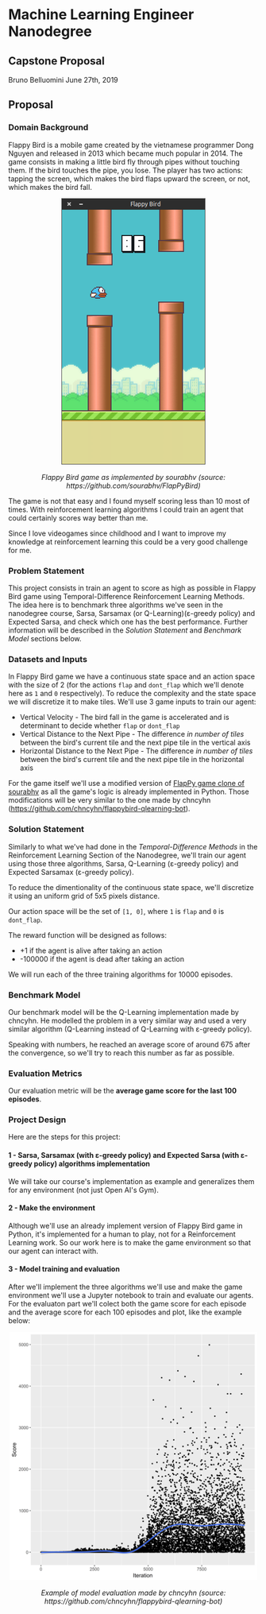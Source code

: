 # Machine Learning Engineer Nanodegree
## Capstone Proposal
Bruno Belluomini
June 27th, 2019

## Proposal
### Domain Background

Flappy Bird is a mobile game created by the vietnamese programmer Dong Nguyen and released in 2013 which became much popular in 2014. The game consists in making a little bird
fly through pipes without touching them. If the bird touches the pipe, you lose. The player has two actions: tapping the screen, which makes the bird flaps upward the screen, or not, which makes the bird fall. 

<p align="center">
  <img src="images/flappy_bird_example.png">
</p>

<center><i>Flappy Bird game as implemented by sourabhv (source: https://github.com/sourabhv/FlapPyBird)</center></i>

The game is not that easy and I found myself scoring less than 10 most of times. With reinforcement learning algorithms I could train an agent that could certainly scores way better than me.

Since I love videogames since childhood and I want to improve my knowledge at reinforcement learning this could be a very good challenge for me.

### Problem Statement

This project consists in train an agent to score as high as possible in Flappy Bird game using Temporal-Difference Reinforcement Learning Methods. The idea here is to benchmark
three algorithms we've seen in the nanodegree course, Sarsa, Sarsamax (or Q-Learning)(ε-greedy policy) and Expected Sarsa, and check which one has the best performance. Further information
will be described in the _Solution Statement_ and _Benchmark Model_ sections below.

### Datasets and Inputs

In Flappy Bird game we have a continuous state space and an action space with the size of 2 (for the actions `flap` and `dont_flap` which we'll denote here as `1` and `0` respectively). To reduce the complexity and the state space we will discretize it to make tiles. We'll use 3 game inputs to train our agent:

* Vertical Velocity - The bird fall in the game is accelerated and is determinant to decide whether `flap` or `dont_flap`
* Vertical Distance to the Next Pipe - The difference *in number of tiles* between the bird's current tile and the next pipe tile in the vertical axis
* Horizontal Distance to the Next Pipe - The difference *in number of tiles* between the bird's current tile and the next pipe tile in the horizontal axis

For the game itself we'll use a modified version of [FlapPy game clone of sourabhv](https://github.com/sourabhv/FlapPyBird) as all the game's logic is already implemented in Python. Those modifications will be very similar to the one made by chncyhn (https://github.com/chncyhn/flappybird-qlearning-bot).

### Solution Statement

Similarly to what we've had done in the _Temporal-Difference Methods_ in the Reinforcement Learning Section of the Nanodegree, we'll train our agent using those three algorithms, Sarsa, Q-Learning (ε-greedy policy) and Expected Sarsamax (ε-greedy policy). 

To reduce the dimentionality of the continuous state space, we'll discretize it  using an uniform grid of 5x5 pixels distance.

Our action space will be the set of `[1, 0]`, where `1` is `flap` and `0` is `dont_flap`.

The reward function will be designed as follows:

* +1 if the agent is alive after taking an action
* -100000 if the agent is dead after taking an action

We will run each of the three training algorithms for 10000 episodes.

### Benchmark Model

Our benchmark model will be the Q-Learning implementation made by chncyhn. He modelled the problem
in a very similar way and used a very similar algorithm (Q-Learning instead of Q-Learning with ε-greedy policy).

Speaking with numbers, he reached an average score of around 675 after the convergence, so we'll try to reach this number as far as possible.

### Evaluation Metrics

Our evaluation metric will be the **average game score for the last 100 episodes**.

### Project Design

Here are the steps for this project:

#### 1 - Sarsa, Sarsamax (with ε-greedy policy) and Expected Sarsa (with ε-greedy policy) algorithms implementation

We will take our course's implementation as example and generalizes them for any environment (not just Open AI's Gym).


#### 2 - Make the environment

Although we'll use an already implement version of Flappy Bird game in Python, it's implemented for a human to play, not for a Reinforcement Learning work. So our work
here is to make the game environment so that our agent can interact with.

#### 3 - Model training and evaluation

After we'll implement the three algorithms we'll use and make the game environment  we'll use a Jupyter notebook to train and evaluate our agents.
For the evaluaton part we'll colect both the game score for each episode and the average score for each 100 episodes and plot, like the example below:

<p align="center">
  <img widht=600 height=500 src="images/chncyhn_model_evaluation_example.png">
</p>

<center><i>Example of model evaluation made by chncyhn (source: https://github.com/chncyhn/flappybird-qlearning-bot)</center></i>